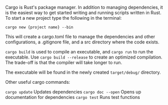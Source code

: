 Cargo is Rust's package manager. In addition to managing dependencies, it is the easiest way to get started writing and running scripts written in Rust. To start a new project type the following in the terminal:

`cargo new {project name} --bin`

This will create a cargo.toml file to manage the dependencies and other configurations, a .gitignore file, and a src directory where the code exists.

`cargo build` is used to compile an executable, and `cargo run` to run the executable. Use `cargo build --release` to create an optimized compilation. The trade-off is that the compiler will take longer to run.

The executable will be found in the newly created `target/debug/` directory.

Other useful cargo commands:

`cargo update` Updates dependencies
`cargo doc --open` Opens up documentation for dependencies
`cargo test` Runs test functions
